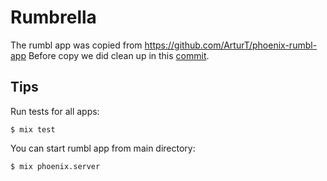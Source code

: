 # Rumbrella

The rumbl app was copied from https://github.com/ArturT/phoenix-rumbl-app
Before copy we did clean up in this [commit](https://github.com/ArturT/phoenix-rumbl-app/commit/35c3394ae93a6dcf667a3da58605f3377be6ad98).


## Tips

Run tests for all apps:

    $ mix test

You can start rumbl app from main directory:

    $ mix phoenix.server

